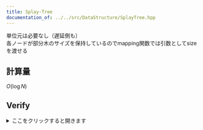 ```yaml
---
title: Splay-Tree
documentation_of: ../../src/DataStructure/SplayTree.hpp
---
```

単位元は必要なし（遅延側も）\
各ノードが部分木のサイズを保持しているのでmapping関数では引数としてsizeを渡せる
## 計算量
$O(\log N)$

## Verify
<details>
<summary>ここをクリックすると開きます</summary>

- [ ] [CODE FESTIVAL 2014 エキシビション B - カッコつけ](https://atcoder.jp/contests/code-festival-2014-exhibition/tasks/code_festival_exhibition_b) (insert, erase, prod)
- [ ] [SoundHound Programming Contest 2018 Masters Tournament 本戦 (Open) E - Hash Swapping](https://atcoder.jp/contests/soundhound2018-summer-final-open/tasks/soundhound2018_summer_final_e) (split3, prod)

</details>
